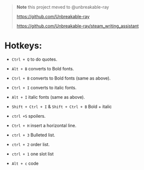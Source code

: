 
> **Note**
> this project meved to @unbreakable-ray
>  
>   https://github.com/Unbreakable-ray
>   
>   https://github.com/Unbreakable-ray/steam_writing_assistant

# Hotkeys:

- `Ctrl + Q`  to do quotes.

- `Alt + B` converts to Bold fonts.

- `Ctrl + B` converts to Bold fonts (same as above).

- `Ctrl + I` converts to italic fonts.

- `Alt + I`  italic fonts  (same as above).

- `Shift + Ctrl + I` & `Shift + Ctrl + B`  Bold + italic

- `ctrl +S`  spoilers.

- `Ctrl + H`  insert a horizontal line.

- `ctrl + 3` Bulleted list.

- `ctrl + 2` order list.

- `ctrl + 1` one slot list

- `Alt + c`   code

  
